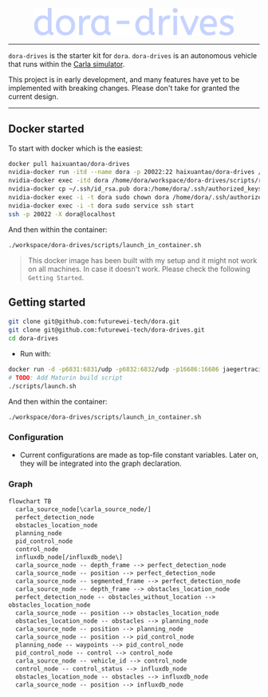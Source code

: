<p align="center">
    <img src="./logo.svg" width="400">
</p>

---

`dora-drives` is the starter kit for `dora`. `dora-drives` is an autonomous vehicle that runs within the [Carla simulator](https://carla.org/).

This project is in early development, and many features have yet to be implemented with breaking changes. Please don't take for granted the current design.

---


## Docker started

To start with docker which is the easiest:
```bash
docker pull haixuantao/dora-drives
nvidia-docker run -itd --name dora -p 20022:22 haixuantao/dora-drives /bin/bash
nvidia-docker exec -itd dora /home/dora/workspace/dora-drives/scripts/run_simulator.sh
nvidia-docker cp ~/.ssh/id_rsa.pub dora:/home/dora/.ssh/authorized_keys
nvidia-docker exec -i -t dora sudo chown dora /home/dora/.ssh/authorized_keys
nvidia-docker exec -i -t dora sudo service ssh start
ssh -p 20022 -X dora@localhost 
```

And then within the container:
```bash
./workspace/dora-drives/scripts/launch_in_container.sh
```

> This docker image has been built with my setup and it might not work on all machines. In case it doesn't work. Please check the following `Getting Started`.

## Getting started

```bash
git clone git@github.com:futurewei-tech/dora.git
git clone git@github.com:futurewei-tech/dora-drives.git
cd dora-drives
```

- Run with:

```bash
docker run -d -p6831:6831/udp -p6832:6832/udp -p16686:16686 jaegertracing/all-in-one:latest
# TODO: Add Maturin build script
./scripts/launch.sh
```

And then within the container:
```bash
./workspace/dora-drives/scripts/launch_in_container.sh
```

### Configuration

- Current configurations are made as top-file constant variables. Later on, they will be integrated into the graph declaration.

### Graph

```mermaid
flowchart TB
  carla_source_node[\carla_source_node/]
  perfect_detection_node
  obstacles_location_node
  planning_node
  pid_control_node
  control_node
  influxdb_node[/influxdb_node\]
  carla_source_node -- depth_frame --> perfect_detection_node
  carla_source_node -- position --> perfect_detection_node
  carla_source_node -- segmented_frame --> perfect_detection_node
  carla_source_node -- depth_frame --> obstacles_location_node
  perfect_detection_node -- obstacles_without_location --> obstacles_location_node
  carla_source_node -- position --> obstacles_location_node
  obstacles_location_node -- obstacles --> planning_node
  carla_source_node -- position --> planning_node
  carla_source_node -- position --> pid_control_node
  planning_node -- waypoints --> pid_control_node
  pid_control_node -- control --> control_node
  carla_source_node -- vehicle_id --> control_node
  control_node -- control_status --> influxdb_node
  obstacles_location_node -- obstacles --> influxdb_node
  carla_source_node -- position --> influxdb_node

```